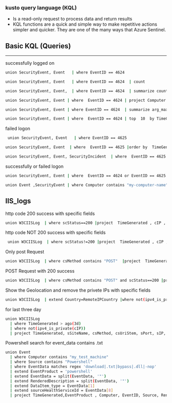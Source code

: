 ### kusto query language (KQL)
- Is a read-only request to process data and return results
- KQL functions are a quick and simple way to make repetitive actions simpler and quicker. They are one of the many ways that Azure Sentinel. 

Basic KQL (Queries)
----
---
successfully logged on
```bash
union SecurityEvent, Event   | where EventID == 4624
 ``` 
 ```bash
 union SecurityEvent, Event   | where EventID == 4624  | count  
 ```
 ```bash
 union SecurityEvent, Event,  | where EventID == 4624  | summarize count() by AccountName, Computer 
 ```
 ```bash
 union SecurityEvent, Event | where  EventID == 4624 | project Computer , EventID 
 ```
 ```bash
 union SecurityEvent, Event | where EventID == 4624  | summarize arg_max(TimeGenerated, *) by Account. 
 ```
 ```bash
 union SecurityEvent, Event | where  EventID == 4624 | top  10  by TimeGenerated desc  
 ```
 failed logon
 ```bash
  union SecurityEvent, Event   | where EventID == 4625
 ```
 ```bash
 union SecurityEvent, Event  | where  EventID == 4625 |order by  TimeGenerated desc  | limit 10 
 ```
```bash
union SecurityEvent, Event, SecurityIncident  | where  EventID == 4625 |order by  TimeGenerated desc  | limit 10
````
successfully or failed logon
 ```bash
 union SecurityEvent, Event | where  EventID == 4624 or EventID == 4625  |project  EventID , Process ,  ProcessName , SubjectAccount
 ```
 ```bash
 union Event ,SecurityEvent | where Computer contains "my-computer-name"  and EventID == 4625  or EventID ==4624| project TimeGenerated, EventID , LogonType , TargetAccount ,Account, IpAddress , Activity
 ```
 IIS_logs 
 -----
 http code 200 success with specific fields
 ```bash
 union W3CIISLog  | where scStatus==200 |project  TimeGenerated , cIP , csMethod , csUriStem, csUriQuery , scStatus , TimeTaken , csUserAgent  
```
http code NOT 200 success with specific fields
```bash
 union W3CIISLog  | where scStatus!=200 |project  TimeGenerated , cIP , csMethod , csUriStem, csUriQuery , scStatus , TimeTaken , csUserAgent  
```
Only post Request
```bash 
union W3CIISLog  | where csMethod contains "POST"  |project  TimeGenerated , cIP , csMethod , csUriStem, csUriQuery , scStatus , TimeTaken , csUserAgent  
```
POST Request with 200 success
```bash
union W3CIISLog  | where csMethod contains "POST" and scStatus==200 |project  TimeGenerated , cIP , csMethod , csUriStem, csUriQuery , scStatus , TimeTaken , csUserAgent  
```
Show the Geolocation and remove the privete IPs with specific fields 
```bash
union W3CIISLog  | extend Country=RemoteIPCountry |where not(ipv4_is_private(cIP)) |project  TimeGenerated,Country ,cIP , sIP , csUriStem,csUserName,csUriQuery,TimeTaken, csUserAgent
```
for last three day
```bash
union W3CIISLog 
  | where TimeGenerated > ago(3d)
  | where not(ipv4_is_private(cIP))
  | project TimeGenerated, sSiteName, csMethod, csUriStem, sPort, sIP, cIP, RemoteIPCountry , csUserAgent
```
Powershell search for event_data contains .txt
```bash
union Event
  | where Computer contains "my_test_machine"
  | where Source contains "Powershell"
  | where EventData matches regex 'download|.txt|bypass|.dll|-nop'
  | extend EventProduct = 'powershell'
  | extend EventData = split(EventData, '"')
  | extend RenderedDescription = split(EventData, '"')
  | extend DataItem_type = EventData[1]
  | extend sourceHealthServiceId = EventData[8]
  | project TimeGenerated,EventProduct , Computer, EventID, Source, RenderedDescription, UserName, ParameterXml, EventData, SourceSystem, sourceHealthServiceId , DataItem_type
```


